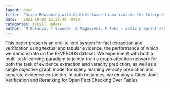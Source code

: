 ```yaml
---
layout: post
title:  "Graph Reasoning with Context-Aware Linearization for Interpretable Fact Extraction and Verification"
date:   2021-10-02 23:22:46 -0400
categories: jekyll update
author: "N Kotonya, T Spooner, D Magazzeni, F Toni - arXiv preprint arXiv:2109.12349, 2021"
---
```

This paper presents an end-to-end system for fact extraction and verification using textual and tabular evidence, the performance of which we demonstrate on the FEVEROUS dataset. We experiment with both a multi-task learning paradigm to jointly train a graph attention network for both the task of evidence extraction and veracity prediction, as well as a single objective graph model for solely learning veracity prediction and separate evidence extraction. In both instances, we employ a Cites: Joint Verification and Reranking for Open Fact Checking Over Tables